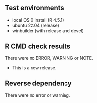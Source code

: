 ## Test environments

- local OS X install (R 4.5.1)
- ubuntu 22.04 (release)
- winbuilder (with release and devel) 

## R CMD check results

There were no ERROR, WARNING or NOTE.

* This is a new release.

## Reverse dependency

There were no error or warning.

